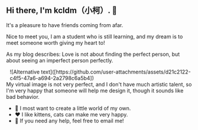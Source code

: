 ## Hi there, I'm kcldm（小柯）. 👋
It's a pleasure to have friends coming from afar.

Nice to meet you, I am a student who is still learning, and my dream is to meet someone worth giving my heart to!

As my blog describes: Love is not about finding the perfect person, but about seeing an imperfect person perfectly.

<div style="float: right; margin-left: 10px;">
  ![Alternative text]([https://github.com/user-attachments/assets/d21c2122-c4f5-47a6-a694-2a2798c6a5b4])
</div>

My virtual image is not very perfect, and I don't have much artistic talent, so I'm very happy that someone will help me design it, though it sounds like bad behavior.



- 🤔 I most want to create a little world of my own.
- ❤️ I like kittens, cats can make me very happy.
- 💬 If you need any help, feel free to email me!
